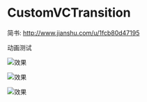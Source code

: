 # CustomVCTransition


简书: http://www.jianshu.com/u/1fcb80d47195

动画测试


![效果](https://github.com/haohaocai/CustomVCTransition/blob/master/resource/toPushVC1.gif)

![效果](https://github.com/haohaocai/CustomVCTransition/blob/master/resource/toPushVC2.gif)

![效果](https://github.com/haohaocai/CustomVCTransition/blob/master/resource/present.gif)

